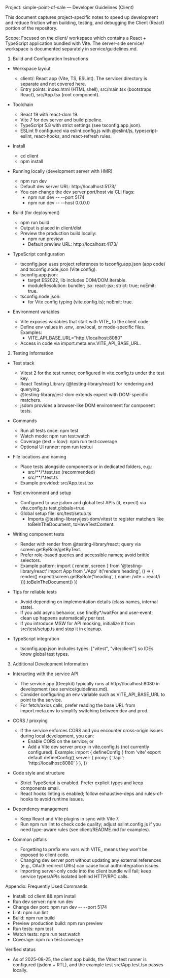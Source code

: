Project: simple-point-of-sale — Developer Guidelines (Client)

This document captures project-specific notes to speed up development and reduce friction when building, testing, and debugging the Client (React) portion of the repository.

Scope: Focused on the client/ workspace which contains a React + TypeScript application bundled with Vite. The server-side service/ workspace is documented separately in service/guidelines.md.


1. Build and Configuration Instructions

- Workspace layout
  - client/: React app (Vite, TS, ESLint). The service/ directory is separate and not covered here.
  - Entry points: index.html (HTML shell), src/main.tsx (bootstraps React), src/App.tsx (root component).

- Toolchain
  - React 19 with react-dom 19.
  - Vite 7 for dev server and build pipeline.
  - TypeScript 5.8 with strict settings (see tsconfig.app.json).
  - ESLint 9 configured via eslint.config.js with @eslint/js, typescript-eslint, react-hooks, and react-refresh rules.

- Install
  - cd client
  - npm install

- Running locally (development server with HMR)
  - npm run dev
  - Default dev server URL: http://localhost:5173/
  - You can change the dev server port/host via CLI flags:
    - npm run dev -- --port 5174
    - npm run dev -- --host 0.0.0.0

- Build (for deployment)
  - npm run build
  - Output is placed in client/dist
  - Preview the production build locally:
    - npm run preview
    - Default preview URL: http://localhost:4173/

- TypeScript configuration
  - tsconfig.json uses project references to tsconfig.app.json (app code) and tsconfig.node.json (Vite config).
  - tsconfig.app.json:
    - target ES2022, lib includes DOM/DOM.Iterable.
    - moduleResolution: bundler; jsx: react-jsx; strict: true; noEmit: true.
  - tsconfig.node.json:
    - for Vite config typing (vite.config.ts); noEmit: true.

- Environment variables
  - Vite exposes variables that start with VITE_ to the client code.
  - Define env values in .env, .env.local, or mode-specific files. Examples:
    - VITE_API_BASE_URL="http://localhost:8080"
  - Access in code via import.meta.env.VITE_API_BASE_URL.


2. Testing Information

- Test stack
  - Vitest 2 for the test runner, configured in vite.config.ts under the test key.
  - React Testing Library (@testing-library/react) for rendering and querying.
  - @testing-library/jest-dom extends expect with DOM-specific matchers.
  - jsdom provides a browser-like DOM environment for component tests.

- Commands
  - Run all tests once: npm test
  - Watch mode: npm run test:watch
  - Coverage (text + lcov): npm run test:coverage
  - Optional UI runner: npm run test:ui

- File locations and naming
  - Place tests alongside components or in dedicated folders, e.g.:
    - src/**/*.test.tsx (recommended)
    - src/**/*.test.ts
  - Example provided: src/App.test.tsx

- Test environment and setup
  - Configured to use jsdom and global test APIs (it, expect) via vite.config.ts test.globals=true.
  - Global setup file: src/test/setup.ts
    - Imports @testing-library/jest-dom/vitest to register matchers like toBeInTheDocument, toHaveTextContent.

- Writing component tests
  - Render with render from @testing-library/react; query via screen.getByRole/getByText.
  - Prefer role-based queries and accessible names; avoid brittle selectors.
  - Example pattern:
    import { render, screen } from '@testing-library/react'
    import App from './App'
    it('renders heading', () => {
      render(<App />)
      expect(screen.getByRole('heading', { name: /vite \+ react/i })).toBeInTheDocument()
    })

- Tips for reliable tests
  - Avoid depending on implementation details (class names, internal state).
  - If you add async behavior, use findBy*/waitFor and user-event; clean up happens automatically per test.
  - If you introduce MSW for API mocking, initialize it from src/test/setup.ts and stop it in cleanup.

- TypeScript integration
  - tsconfig.app.json includes types: ["vitest", "vite/client"] so IDEs know global test types.


3. Additional Development Information

- Interacting with the service API
  - The service app (Deepkit) typically runs at http://localhost:8080 in development (see service/guidelines.md).
  - Consider configuring an env variable such as VITE_API_BASE_URL to point to the service.
  - For fetch/axios calls, prefer reading the base URL from import.meta.env to simplify switching between dev and prod.

- CORS / proxying
  - If the service enforces CORS and you encounter cross-origin issues during local development, you can:
    - Enable CORS on the service; or
    - Add a Vite dev server proxy in vite.config.ts (not currently configured). Example:
      import { defineConfig } from 'vite'
      export default defineConfig({
        server: { proxy: { '/api': 'http://localhost:8080' } },
      })

- Code style and structure
  - Strict TypeScript is enabled. Prefer explicit types and keep components small.
  - React hooks linting is enabled; follow exhaustive-deps and rules-of-hooks to avoid runtime issues.

- Dependency management
  - Keep React and Vite plugins in sync with Vite 7.
  - Run npm run lint to check code quality; adjust eslint.config.js if you need type-aware rules (see client/README.md for examples).

- Common pitfalls
  - Forgetting to prefix env vars with VITE_ means they won’t be exposed to client code.
  - Changing dev server port without updating any external references (e.g., OAuth redirect URIs) can cause local auth/integration issues.
  - Importing server-only code into the client bundle will fail; keep service types/APIs isolated behind HTTP/RPC calls.


Appendix: Frequently Used Commands
- Install: cd client && npm install
- Run dev server: npm run dev
- Change dev port: npm run dev -- --port 5174
- Lint: npm run lint
- Build: npm run build
- Preview production build: npm run preview
- Run tests: npm test
- Watch tests: npm run test:watch
- Coverage: npm run test:coverage

Verified status
- As of 2025-08-25, the client app builds, the Vitest test runner is configured (jsdom + RTL), and the example test src/App.test.tsx passes locally.
